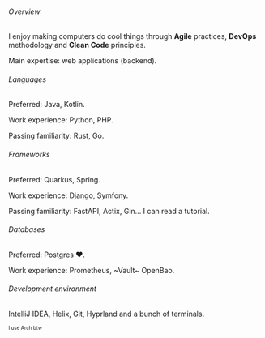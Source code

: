 ###### Overview

I enjoy making computers do cool things through **Agile** practices, **DevOps** methodology and **Clean Code** principles.

Main expertise: web applications (backend).

###### Languages

Preferred: Java, Kotlin.

Work experience: Python, PHP.

Passing familiarity: Rust, Go.

###### Frameworks

Preferred: Quarkus, Spring.

Work experience: Django, Symfony.

Passing familiarity: FastAPI, Actix, Gin... I can read a tutorial.

###### Databases

Preferred: Postgres :heart:.

Work experience: Prometheus, ~Vault~ OpenBao.

###### Development environment

IntelliJ IDEA, Helix, Git, Hyprland and a bunch of terminals.

<sup><sub>I use Arch btw</sub></sup>



<!--
### Hi there 👋

**malteo/malteo** is a ✨ _special_ ✨ repository because its `README.md` (this file) appears on your GitHub profile.

Here are some ideas to get you started:

- 🔭 I’m currently working on ...
- 🌱 I’m currently learning ...
- 👯 I’m looking to collaborate on ...
- 🤔 I’m looking for help with ...
- 💬 Ask me about ...
- 📫 How to reach me: ...
- 😄 Pronouns: ...
- ⚡ Fun fact: ...

-->
